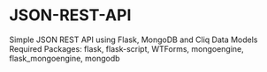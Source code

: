 # JSON-REST-API
Simple JSON REST API using Flask, MongoDB and Cliq Data Models
Required Packages: flask, flask-script, WTForms, mongoengine, flask_mongoengine, mongodb
